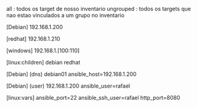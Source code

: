 all : todos os target de nosso inventario
ungrouped : todos os targets que nao estao vinculados a um grupo no inventario

[Debian]
192.168.1.200

[redhat]
192.168.1.210

[windows]
192.168.1.[100:110]

[linux:children]
debian
redhat

[Debian] (dns)
debian01 ansible_host=192.168.1.200

[Debian] (user)
192.168.1.200 ansible_user=rafael

[linux:vars]
ansible_port=22
ansible_ssh_user=rafael
http_port=8080